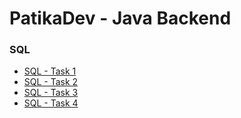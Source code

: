 # PatikaDev - Java Backend

### SQL
- [SQL - Task 1](https://github.com/sametcanal53/PatikaDev/tree/main/SQL/Task1)
- [SQL - Task 2](https://github.com/sametcanal53/PatikaDev/tree/main/SQL/Task2)
- [SQL - Task 3](https://github.com/sametcanal53/PatikaDev/tree/main/SQL/Task3)
- [SQL - Task 4](https://github.com/sametcanal53/PatikaDev/tree/main/SQL/Task4)